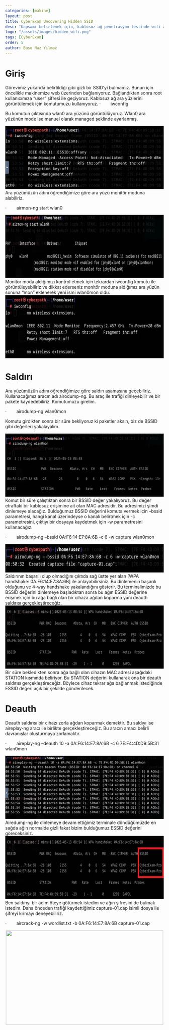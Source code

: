 ```yaml
---
categories: [makine]
layout: post
title: CyberExam Uncovering Hidden SSID 
desc: "Kapsamı belirlemek için, kablosuz ağ penetrasyon testinde wifi ağlarını bulmaya çalışıyorum. Ancak, bazı SSID değerlerinin gizli olduğunu keşfettim. Bu konuda bana yardımcı olabilir misiniz?"
logo: "/assets/images/hidden_wifi.png"
tags: [CyberExam]
order: 5
author: Buse Naz Yılmaz
---
```

# Giriş
Görevimiz yukarıda belirtildiği gibi gizli bir SSID’yi bulmamız. Bunun için öncelikle makinemize web üzerinden bağlanıyoruz.  Bağlandıktan sonra root kullanıcımıza “user” şifresi ile geçiyoruz.
Kablosuz ağ ara yüzlerini görüntülemek için komutumuzu kullanıyoruz.
·        iwconfig

Bu komutun çıktısında wlan0 ara yüzünü görüntülüyoruz. Wlan0 ara yüzünün mode ise manuel olarak managed şeklinde ayarlanmış.

<div style="text-align: center;">
  <img src="./assets/images/cyberexam_unhidden/iwconfig.webp" width="600" height="200">
</div>
Ara yüzümüzün adını öğrendiğimize göre ara yüzü monitör moduna alabiliriz.

·        airmon-ng start wlan0
<div style="text-align: center;">
  <img src="./assets/images/cyberexam_unhidden/airmon.webp" width="600" height="200">
</div>
Monitor moda aldığımızı kontrol etmek için tekrardan iwconfig komutu ile görüntüleyebiliriz ve dikkat ederseniz monitör moduna aldığımız ara yüzün sonuna “mon” eklenerek yeni ismi wlan0mon oldu.
<div style="text-align: center;">
  <img src="./assets/images/cyberexam_unhidden/iw2.webp" width="600" height="200">
</div>

# Saldırı
Ara yüzümüzün adını öğrendiğimize göre saldırı aşamasına geçebiliriz. Kullanacağımız aracın adı airodump-ng. Bu araç ile trafiği dinleyebilir ve bir pakete kaydedebiliriz. Komutumuzu girelim.

·        airodump-ng wlan0mon

Komutu girdikten sonra bir süre bekliyoruz ki paketler aksın, biz de BSSID gibi değerleri yakalayalım.
<div style="text-align: center;">
  <img src="./assets/images/cyberexam_unhidden/air2.webp" width="600" height="200">
</div>
Komut bir süre çalıştıktan sonra bir BSSID değer yakalıyoruz. Bu değer etraftaki bir kablosuz erişimine ait olan MAC adresidir. Bu adresimizi şimdi dinlemeye alacağız. Bulduğumuz BSSID değerini komuta vermek için –bssid parametresi, hangi kanal üzerindeyse o kanalı belirtmek için -c parametresini, çıktıyı bir dosyaya kaydetmek için -w parametresini kullanacağız.

·        airodump-ng –bssid 0A:F6:14:E7:8A:6B -c 6 -w capture wlan0mon
<div style="text-align: center;">
  <img src="./assets/images/cyberexam_unhidden/airodump.webp" width="600" height="90">
</div>
Saldırının başarılı olup olmadığını çıktıda sağ üstte yer alan [WPA handshake: 0A:F6:14:E7:8A:6B] ile anlayabilirsiniz. Bu dinlemenin başarılı olduğunu ve 4-way handshake yakalandığını gösterir. Bu terminalimizde bu BSSID değerini dinlemeye başladıktan sonra bu ağın ESSID değerine erişmek için bu ağa bağlı olan bir cihaza ağdan koparma yani deauth saldırısı gerçekleştireceğiz. 
<div style="text-align: center;">
  <img src="./assets/images/cyberexam_unhidden/wpa_handshake.webp" width="600" height="200">
</div>
Bir süre bekledikten sonra ağa bağlı olan cihazın MAC adresi aşağıdaki STATION kısmında beliriyor. Bu STATION değerini kullanarak ona bir deauth saldırısı gerçekleştireceğiz. Böylece cihaz tekrar ağa bağlanmak istediğinde ESSID değeri açık bir şekilde gönderilecek. 

# Deauth
Deauth saldırısı bir cihazı zorla ağdan koparmak demektir. Bu saldıyı ise aireplay-ng aracı ile birlikte gerçekleştireceğiz. Bu aracın amacı belirli davranışlar oluşturmaya zorlamaktır.

·        aireplay-ng –deauth 10 -a 0A:F6:14:E7:8A:6B -c 6 7E:F4:4D:D9:5B:31 wlan0mon
<div style="text-align: center;">
  <img src="./assets/images/cyberexam_unhidden/aireplay.webp" width="600" height="200">
</div>
Airedump-ng ile dinlemeye devam ettiğimiz terminale döndüğümüzde en sağda ağın normalde gizli fakat bizim bulduğumuz ESSID değerini göreceksiniz. 
<div style="text-align: center;">
  <img src="./assets/images/cyberexam_unhidden/cyberexa.webp" width="600" height="200">
</div>
Ben saldırıyı bir adım öteye götürmek istedim ve ağın şifresini de bulmak istedim. Daha önceden trafiği kaydettiğimiz capture-01.cap isimli dosya ile şifreyi kırmayı deneyebiliriz.

·        aircrack-ng -w wordlist.txt -b 0A:F6:14:E7:8A:6B capture-01.cap
<div style="text-align: center;">
  <img src="./assets/images/cyberexam_unhidden/şifre.webp" width="500" height="300">
</div>
